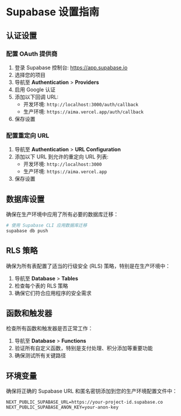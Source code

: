 # Supabase 设置指南

## 认证设置

### 配置 OAuth 提供商

1. 登录 Supabase 控制台: https://app.supabase.io
2. 选择您的项目
3. 导航至 **Authentication** > **Providers**
4. 启用 Google 认证
5. 添加以下回调 URL:
   - 开发环境: `http://localhost:3000/auth/callback`
   - 生产环境: `https://aima.vercel.app/auth/callback`
6. 保存设置

### 配置重定向 URL

1. 导航至 **Authentication** > **URL Configuration**
2. 添加以下 URL 到允许的重定向 URL 列表:
   - 开发环境: `http://localhost:3000`
   - 生产环境: `https://aima.vercel.app`
3. 保存设置

## 数据库设置

确保在生产环境中应用了所有必要的数据库迁移：

```bash
# 使用 Supabase CLI 应用数据库迁移
supabase db push
```

## RLS 策略

确保为所有表配置了适当的行级安全 (RLS) 策略，特别是在生产环境中：

1. 导航至 **Database** > **Tables**
2. 检查每个表的 RLS 策略
3. 确保它们符合应用程序的安全需求

## 函数和触发器

检查所有函数和触发器是否正常工作：

1. 导航至 **Database** > **Functions**
2. 验证所有自定义函数，特别是支付处理、积分添加等重要功能
3. 确保测试所有关键路径

## 环境变量

确保将正确的 Supabase URL 和匿名密钥添加到您的生产环境配置文件中：

```
NEXT_PUBLIC_SUPABASE_URL=https://your-project-id.supabase.co
NEXT_PUBLIC_SUPABASE_ANON_KEY=your-anon-key
``` 